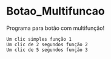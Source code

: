 # Botao_Multifuncao
 Programa para botão com multifunção!

	Um clic simples função 1
	Um clic de 2 segundos função 2
	Um clic de 5 segundos função 3
